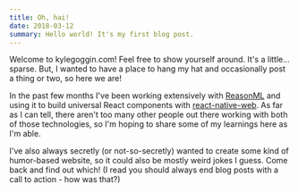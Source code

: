 ```yaml
---
title: Oh, hai!
date: 2018-03-12
summary: Hello world! It's my first blog post.
---
```


Welcome to kylegoggin.com! Feel free to show yourself around. It's a little... sparse. But, I wanted to have a place to hang my hat and occasionally post a thing or two, so here we are!

In the past few months I've been working extensively with [ReasonML](https://reasonml.github.io/) and using it to build universal React components with [react-native-web](https://github.com/necolas/react-native-web). As far as I can tell, there aren't too many other people out there working with both of those technologies, so I'm hoping to share some of my learnings here as I'm able.

I've also always secretly (or not-so-secretly) wanted to create some kind of humor-based website, so it could also be mostly weird jokes I guess. Come back and find out which! (I read you should always end blog posts with a call to action - how was that?)
